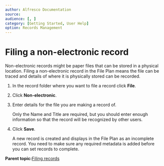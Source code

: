 ```yaml
---
author: Alfresco Documentation
source: 
audience: [, ]
category: [Getting Started, User Help]
option: Records Management
---
```


# Filing a non-electronic record

Non-electronic records might be paper files that can be stored in a physical location. Filing a non-electronic record in the File Plan means the file can be traced and details of where it is physically stored can be recorded.

1.  In the record folder where you want to file a record click **File**.

2.  Click **Non-electronic**.

3.  Enter details for the file you are making a record of.

    Only the Name and Title are required, but you should enter enough information so that the record will be recognized by other users.

4.  Click **Save**.

    A new record is created and displays in the File Plan as an incomplete record. You need to make sure any required metadata is added before you can set records to complete.


**Parent topic:**[Filing records](../concepts/rm-records-overview.md)

